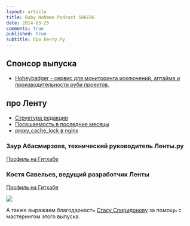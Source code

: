 ```yaml
---
layout: article
title: Ruby NoName Podcast S06E06
date: 2014-03-25
comments: true
published: true
subtitle: Про Ленту.Ру
---
```


## Спонсор выпуска
* [Hoheybadger - сервис для мониторинга исключений, аптайма и производительности руби проектов.](http://bit.ly/rnp_honeybadger)

## про Ленту

* [Структура редакции](http://cl.ly/image/1P2H2U361M0V)
* [Посещаемость в последние месяцы](https://scontent-b-sea.xx.fbcdn.net/hphotos-prn1/t1.0-9/1960044_10203590893271906_1527518333_n.jpg)
* [proxy_cache_lock в nginx](http://nginx.org/ru/docs/http/ngx_http_proxy_module.html#proxy_cache_lock)

### Заур Абасмирзоев, технический руководитель Ленты.ру
[Профиль на Гитхабе](https://github.com/kavkaz)

### Костя Савельев, ведущий разработчик Ленты
[Профиль на Гитхабе](https://github.com/inferno)

![](http://cs6070.vk.me/v6070333/9dd0/EYpygWHaeXs.jpg)


А также выражаем благодарность [Стасу Спиридонову](https://twitter.com/stas_spiridonov) за помощь с мастерингом этого выпуска.

